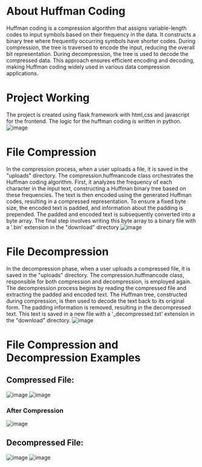 # About Huffman Coding
Huffman coding is a compression algorithm that assigns variable-length codes to input symbols based on their frequency in the data. It constructs a binary tree where frequently occurring symbols have shorter codes. During compression, the tree is traversed to encode the input, reducing the overall bit representation. During decompression, the tree is used to decode the compressed data. This approach ensures efficient encoding and decoding, making Huffman coding widely used in various data compression applications.
# Project Working
The project is created using flask framework with html,css and javascript for the frontend. The logic for the huffman coding is written in python.
![image](https://github.com/mirfan723/dsa/assets/113796548/c4cfc7a5-19d5-42bf-96ab-dfaa3c8d4b6a)
# File Compression
In the compression process, when a user uploads a file, it is saved in the "uploads" directory. The compression.huffmancode class orchestrates the Huffman coding algorithm. First, it analyzes the frequency of each character in the input text, constructing a Huffman binary tree based on these frequencies. The text is then encoded using the generated Huffman codes, resulting in a compressed representation. To ensure a fixed byte size, the encoded text is padded, and information about the padding is prepended. The padded and encoded text is subsequently converted into a byte array. The final step involves writing this byte array to a binary file with a '.bin' extension in the "download" directory
![image](https://github.com/mirfan723/dsa/assets/113796548/f26d1a78-c270-41ca-a657-01bb6d0c400f)
# File Decompression
In the decompression phase, when a user uploads a compressed file, it is saved in the "uploads" directory. The compression.huffmancode class, responsible for both compression and decompression, is employed again. The decompression process begins by reading the compressed file and extracting the padded and encoded text. The Huffman tree, constructed during compression, is then used to decode the text back to its original form. The padding information is removed, resulting in the decompressed text. This text is saved in a new file with a '_decompressed.txt' extension in the "download" directory.
![image](https://github.com/mirfan723/dsa/assets/113796548/6d250a8b-daee-4850-929c-69bbbb84183f)
# File Compression and Decompression Examples
## Compressed File:
![image](https://github.com/mirfan723/dsa/assets/113796548/27073608-89fe-4e0b-bc09-ec4a4f969814)
![image](https://github.com/mirfan723/dsa/assets/113796548/db30fb67-dbf2-46c3-bd41-c97e3561615f)
### After Compression
![image](https://github.com/mirfan723/dsa/assets/113796548/906b2ab6-4e40-423b-ba3f-4f4192cd8f81)
## Decompressed File:
![image](https://github.com/mirfan723/dsa/assets/113796548/e4216fbd-ed05-4710-98c8-fd7a71d9587d)
![image](https://github.com/mirfan723/dsa/assets/113796548/101cb732-8684-456a-bf00-8fbeb0a651b7)



